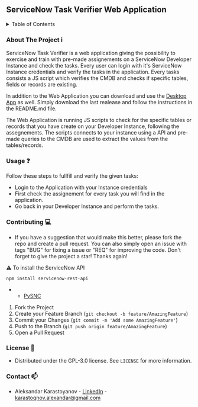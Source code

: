 
## ServiceNow Task Verifier Web Application

<details>
  <summary>Table of Contents</summary>
  <ol>
	<li><a href="#about-the-project">About The Project</a></li>
    <li><a href="#usage">Usage</a></li>
    <li><a href="#contributing">Contributing</a></li>
    <li><a href="#license">License</a></li>
    <li><a href="#contact">Contact</a></li>
  </ol>
</details>

### About The Project :information_source:
ServiceNow Task Verifier is a web application giving the possibility to exercise and train with pre-made assignements on a ServiceNow Developer Instance and check the tasks. Every user can login with it's ServiceNow Instance credentials and verify the tasks in the application. Every tasks consists a JS script which verifies the CMDB and checks if specific tables, fields or records are existing. 

In addition to the Web Application you can download and use the [Desktop App](https://github.com/karastoyanov/servicenow-devinstance-project) as well. Simply download the last realease and follow the instructions in the README.md file.

The Web Application is running JS scripts to check for the specific tables or records that you have create on your Developer Instance, following the assegnements. The scripts connects to your instance using a API and pre-made queries to the CMDB are used to extract the values from the tables/records.

### Usage :question:
Follow these steps to fullfill and verify the given tasks:
* Login to the Application with your Instance credentials
* First check the assignement for every task you will find in the application.
* Go back in your Developer Instance and perform the tasks. 


### Contributing :computer:

 * If you have a suggestion that would make this better, please fork the repo and create a pull request. You can also simply open an issue with tags "BUG" for fixing a issue or "REQ" for improving the code. Don't forget to give the project a star! Thanks again!

 :warning: To install the ServiceNow API
```
npm install servicenow-rest-api
``` 
 * * [PySNC](https://github.com/ServiceNow/PySNC)

1. Fork the Project
2. Create your Feature Branch (`git checkout -b feature/AmazingFeature`)
3. Commit your Changes (`git commit -m 'Add some AmazingFeature'`)
4. Push to the Branch (`git push origin feature/AmazingFeature`)
5. Open a Pull Request
 

 ### License :scroll:
  * Distributed under the GPL-3.0 license. See `LICENSE` for more information.
  
 ### Contact :mailbox:
  * Aleksandar Karastoyanov - [LinkedIn](https://www.linkedin.com/in/aleksandar-karastoyanov/) - karastoqnov.alexandar@gmail.com